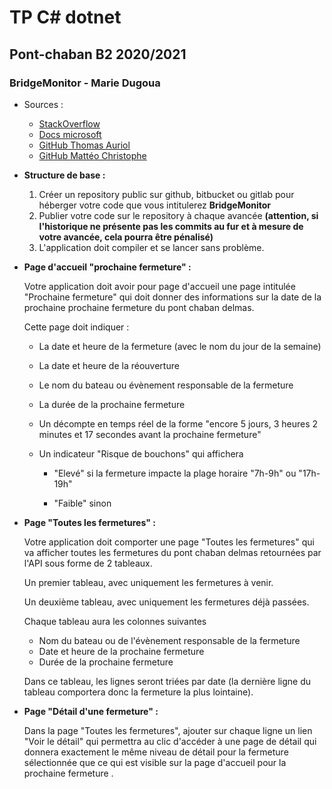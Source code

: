 # TP C# dotnet

## Pont-chaban B2 2020/2021

### BridgeMonitor - Marie Dugoua

- Sources :

  - [StackOverflow](https://stackoverflow.com/)
  - [Docs microsoft](https://docs.microsoft.com/fr-fr/aspnet/core/?view=aspnetcore-5.0)
  - [GitHub Thomas Auriol](https://github.com/Nimeryon/BridgeMonitor)
  - [GitHub Mattéo Christophe](https://github.com/Matteo-Ynov/BridgeMonitor)

  

- **Structure de base :**

  1. Créer un repository public sur github, bitbucket ou gitlab pour héberger votre code que vous intitulerez **BridgeMonitor**
  2. Publier votre code sur le repository à chaque avancée **(attention, si l'historique ne présente pas les commits au fur et à mesure de votre avancée, cela pourra être pénalisé)**
  3. L'application doit compiler et se lancer sans problème.

  

- **Page d'accueil "prochaine fermeture" :**

  Votre application doit avoir pour page d'accueil une page intitulée "Prochaine fermeture" qui doit donner des informations sur la date de la prochaine prochaine fermeture du pont chaban delmas.

  Cette page doit indiquer :

  - La date et heure de la fermeture (avec le nom du jour de la semaine)

  - La date et heure de la réouverture

  - Le nom du bateau ou évènement responsable de la fermeture

  - La durée de la prochaine fermeture

  - Un décompte en temps réel de la forme "encore 5 jours, 3 heures 2 minutes et 17 secondes avant la prochaine fermeture" 

  - Un indicateur "Risque de bouchons" qui affichera

    - "Elevé" si la fermeture impacte la plage horaire "7h-9h" ou "17h-19h"

    - "Faible" sinon

      

- **Page "Toutes les fermetures" :**

  Votre application doit comporter une page "Toutes les fermetures" qui va afficher toutes les fermetures du pont chaban delmas retournées par l'API sous forme de 2 tableaux.

  Un premier tableau, avec uniquement les fermetures à venir.

  Un deuxième tableau, avec uniquement les fermetures déjà passées.

  Chaque tableau aura les colonnes suivantes

  - Nom du bateau ou de l'évènement responsable de la fermeture
  - Date et heure de la prochaine fermeture
  - Durée de la prochaine fermeture

  Dans ce tableau, les lignes seront triées par date (la dernière ligne du tableau comportera donc la fermeture la plus lointaine).

  

- **Page "Détail d'une fermeture" :**

  Dans la page "Toutes les fermetures", ajouter sur chaque ligne un lien "Voir le détail" qui permettra au clic d'accéder à une page de détail qui donnera exactement le même niveau de détail pour la fermeture sélectionnée que ce qui est visible sur la page d'accueil pour la prochaine fermeture .